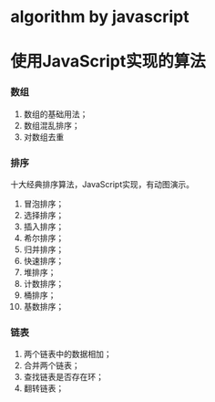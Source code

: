 # algorithm by javascript

# 使用JavaScript实现的算法

### 数组

1. 数组的基础用法；
2. 数组混乱排序；
3. 对数组去重

### 排序

十大经典排序算法，JavaScript实现，有动图演示。

1. 冒泡排序；
2. 选择排序；
3. 插入排序；
4. 希尔排序；
5. 归并排序；
6. 快速排序；
7. 堆排序；
8. 计数排序；
9. 桶排序；
10. 基数排序；

### 链表

1. 两个链表中的数据相加；
2. 合并两个链表；
3. 查找链表是否存在环；
4. 翻转链表；
